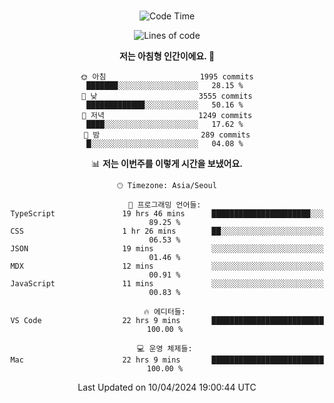 <div align="center">

<br />

 <!--START_SECTION:waka-->
![Code Time](http://img.shields.io/badge/Code%20Time-2%2C360%20hrs%2055%20mins-blue)

![Lines of code](https://img.shields.io/badge/%EC%A0%80%EB%8A%94%20%EC%97%AC%ED%83%9C%EA%B9%8C%EC%A7%80%20-3.9%20million%20%EC%A4%84%EC%9D%98%20%EC%BD%94%EB%93%9C%EB%A5%BC%20%EC%9E%91%EC%84%B1%ED%96%88%EC%96%B4%EC%9A%94.-blue)

**저는 아침형 인간이에요. 🐤** 

```text
🌞 아침                     1995 commits        ███████░░░░░░░░░░░░░░░░░░   28.15 % 
🌆 낮　                     3555 commits        █████████████░░░░░░░░░░░░   50.16 % 
🌃 저녁                     1249 commits        ████░░░░░░░░░░░░░░░░░░░░░   17.62 % 
🌙 밤　                     289 commits         █░░░░░░░░░░░░░░░░░░░░░░░░   04.08 % 
```


📊 **저는 이번주를 이렇게 시간을 보냈어요.** 

```text
🕑︎ Timezone: Asia/Seoul

💬 프로그래밍 언어들: 
TypeScript               19 hrs 46 mins      ██████████████████████░░░   89.25 % 
CSS                      1 hr 26 mins        ██░░░░░░░░░░░░░░░░░░░░░░░   06.53 % 
JSON                     19 mins             ░░░░░░░░░░░░░░░░░░░░░░░░░   01.46 % 
MDX                      12 mins             ░░░░░░░░░░░░░░░░░░░░░░░░░   00.91 % 
JavaScript               11 mins             ░░░░░░░░░░░░░░░░░░░░░░░░░   00.83 % 

🔥 에디터들: 
VS Code                  22 hrs 9 mins       █████████████████████████   100.00 % 

💻 운영 체제들: 
Mac                      22 hrs 9 mins       █████████████████████████   100.00 % 
```


 Last Updated on 10/04/2024 19:00:44 UTC
<!--END_SECTION:waka-->

</div>
